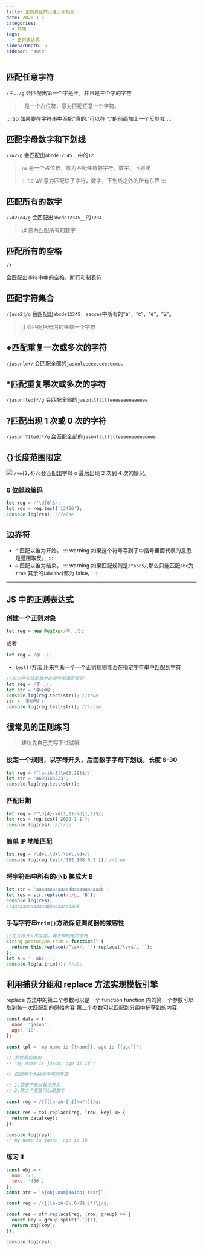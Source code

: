 ```yaml
---
title: 正则表达式火速上手指北
date: 2020-1-5
categories:
  - 前端
tags:
  - 正则表达式
sidebarDepth: 5
sidebar: 'auto'
---
```


## 匹配任意字符

`/王../g`
会匹配出第一个字是王，并且是三个字的字符

> . 是一个占位符，意为匹配任意一个字符。

::: tip
如果要在字符串中匹配“真的.”可以在 "."的前面加上一个反斜杠
:::

## 匹配字母数字和下划线

`/\w2/g`
会匹配出`abcde12345__`中的`12`

> \w 是一个占位符，意为匹配任意的字符，数字，下划线
>
> ::: tip
> \W 意为匹配除了字符，数字，下划线之外的所有东西
> :::

## 匹配所有的数字

`/\d2\d4/g`
会匹配出`abcde12345__`的`1234`

> \d 意为匹配所有的数字

## 匹配所有的空格

`/s`

会匹配出字符串中的空格，断行和制表符

## 匹配字符集合

`/[ace2]/g`
会匹配出`abcde12345__aaccee`中所有的“a”，“c”，“e”，“2”。

> [] 会匹配括号内的任意一个字符

## +匹配重复一次或多次的字符

`/jasonle+/`
会匹配全部的`jasonleeeeeeeeeeeeee`。

## \*匹配重复零次或多次的字符

`/jason[led]*/g`
会匹配全部的`jasonllllllleeeeeeeeeeeeee`

## ?匹配出现 1 次或 0 次的字符

`/jasonf?[led]*/g`
会匹配全部的`jasonfllllllleeeeeeeeeeeeee`

## {}长度范围限定

<!-- ![](./reg/01.png) -->

![](./os-memory/20.png)
`/yo{2,4}/g`会匹配出字母 o 最后出现 2 次到 4 次的情况。

### 6 位邮政编码

```js
let reg = /^\d{6}$/;
let res = reg.test('13456');
console.log(res); //false
```

## 边界符

- `^`
  匹配以谁为开始。
  ::: warning
  如果这个符号写到了中括号里面代表的意思是范围取反。
  :::
- `&`
  匹配以谁为结束。
  ::: warning
  如果匹配规则是`/^abc$/`,那么只能匹配`abc`为`true`,其余的(`abcabc`)都为 false。
  <hide txt="实话实说，我也没想明白。。。"></hide>
  :::

---

## JS 中的正则表达式

### 创建一个正则对象

```js
let reg = new RegExp(/李../);
```

或者

```js
let reg = /李../;
```

- `test()`方法
  用来判断一个一个正则规则能否在指定字符串中匹配到字符

```js
//加上开头结尾意为必须全部满足规则
let reg = /李../;
let str = '李小明';
console.log(reg.test(str)); //true
str = '王小明';
console.log(reg.test(str)); //false
```

## 很常见的正则练习

> 建议先自己先写下试试哦

### 设定一个规则，以字母开头，后面数字字母下划线，长度 6-30

```js
let reg = /^[a-zA-Z]\w{5,29}$/;
let str = 'a690163223';
console.log(reg.test(str));
```

### 匹配日期

```js
let reg = /^\d{4}-\d{1,2}-\d{1,2}$/;
let res = reg.test('2020-1-1');
console.log(res); //true
```

### 简单 IP 地址匹配

```js
let reg = /\d+\.\d+\.\d+\.\d+/;
console.log(reg.test('192.168.0.1')); //true
```

### 将字符串中所有的小 b 换成大 B

```js
let str = 'aaaaaaaaaaaaabaaaaaaaaaab';
let res = str.replace(/b/g, 'B');
console.log(res);
//aaaaaaaaaaaaaBaaaaaaaaaaB
```

### 手写字符串`trim()`方法保证浏览器的兼容性

```js
//先去掉开头的空格，再去掉结尾的空格
String.prototype.trim = function() {
  return this.replace(/^\s+/, '').replace(/\s+$/, '');
};
let a = '  abc  ';
console.log(a.trim()); //abc
```

## 利用捕获分组和 replace 方法实现模板引擎

replace 方法中的第二个参数可以是一个 function
function 内的第一个参数可以取到每一次匹配到的原始内容
第二个参数可以匹配到分组中捕获到的内容

```js
const data = {
  name: 'jason',
  age: '18',
};

const tpl = 'my name is {{name}}, age is {{age}}';

// 要求最后输出
// "my name is jason, age is 18";

// 匹配两个大括号中间的东西

// 1.变量不能以数字开头
// 2.第二个变量可以是数字

const reg = /{{([a-zA-Z_$]\w*)}}/g;

const res = tpl.replace(reg, (row, key) => {
  return data[key];
});

console.log(res);
// my name is jason, age is 18
```

### 练习 II

```js
const obj = {
  num: 123,
  text: '456',
};
const str = `a{obj.num}aa{obj.text}`;

const reg = /\{([a-zA-Z\.0-9$_]*)\}/g;

const res = str.replace(reg, (row, group) => {
  const key = group.split('.')[1];
  return obj[key];
});

console.log(res);
```
